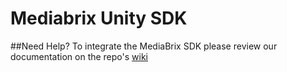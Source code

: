 # Mediabrix Unity SDK

##Need Help?
To integrate the MediaBrix SDK please review our documentation on the repo's [wiki](https://github.com/mediabrix/mediabrix-unity-sdk/wiki)
